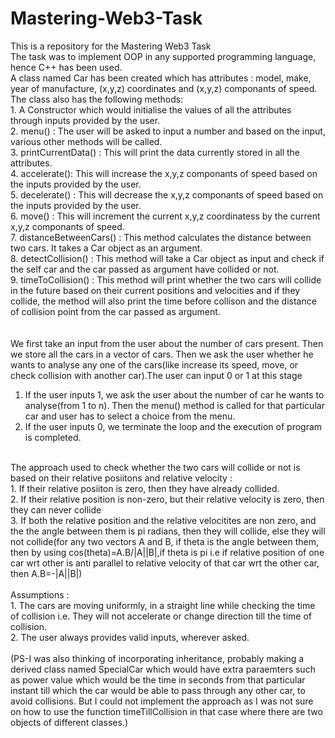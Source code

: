 # Mastering-Web3-Task
This is a repository for the Mastering Web3 Task<br>
The task was to implement OOP in any supported programming language, hence C++ has been used.<br>
A class named Car has been created which has attributes : model, make, year of manufacture, (x,y,z) coordinates and (x,y,z) componants of speed.<br>
The class also has the following methods:<br>
        1. A Constructor which would initialise the values of all the attributes through inputs provided by the user.<br>
        2. menu() : The user will be asked to input a number and based on the input, various other methods will be called.<br>
        3. printCurrentData() : This will print the data currently stored in all the attributes.<br>
        4. accelerate(): This will increase the x,y,z componants of speed based on the inputs provided by the user.<br>
        5. decelerate() : This will decrease the x,y,z componants of speed based on the inputs provided by the user.<br>
        6. move() : This will increment the current x,y,z coordinatess by the current x,y,z componants of speed.<br>
        7. distanceBetweenCars() : This method calculates the distance between two cars. It takes a Car object as an argument.<br>
        8. detectCollision() : This method will take a Car object as input and check if the self car and the car passed as argument have collided or not.<br>
        9. timeToCollision() : This method will print whether the two cars will collide in the future based on their current positions and velocities
                               and if they collide, the method will also print the time before collison and the distance of collision point from the car
                               passed as argument.<br>
<br>                               
We first take an input from the user about the number of cars present. Then we store all the cars in a vector of cars. Then we ask the user whether he wants to analyse any one of the cars(like increase its speed, move, or check collision with another car).The user can input 0 or 1 at this stage<br>
1. If the user inputs 1, we ask the user about the number of car he wants to analyse(from 1 to n). Then the menu() method is called for that particular car and user has to select a choice from the menu.<br>
2. If the user inputs 0, we terminate the loop and the execution of program is completed. <br>
<br>
The approach used to check whether the two cars will collide or not is based on their relative posiitons and relative velocity :<br> 
       1. If their relative posiiton is zero, then they have already collided.<br>
       2. If their relative position is non-zero, but their relative velocity is zero, then they can never collide<br>
       3. If both the relative position and the relative velocitites are non zero, and the the angle between them is pi radians, then they will collide, else they
          will not collide(for any two vectors A and B, if theta is the angle between them, then by using cos(theta)=A.B/|A||B|,if theta is pi i.e if relative position of one car wrt other is anti parallel to relative velocity of
          that car wrt the other car, then A.B=-|A||B|)<br>
<br>
Assumptions :<br>
      1. The cars are moving uniformly, in a straight line while checking the time of collision i.e. They will not accelerate or change direction till the time of collision.<br>
      2. The user always provides valid inputs, wherever asked.<br>
      <br>
(PS-I was also thinking of incorporating inheritance, probably making a derived class named SpecialCar which would have extra paraemters such as power value which would be the time in seconds from that particular instant till which the car would be able to pass through any other car, to avoid collisions. But I could not implement the approach as I was not sure on how to use the function timeTillCollision in that case where there are two objects of different classes.)
